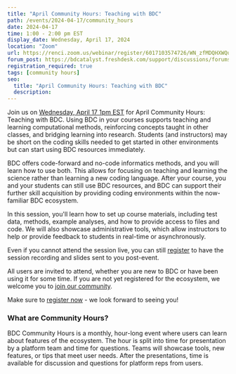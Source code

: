 ```yaml
---
title: "April Community Hours: Teaching with BDC"
path: /events/2024-04-17/community_hours
date: 2024-04-17
time: 1:00 - 2:00 pm EST
display_date: Wednesday, April 17, 2024
location: "Zoom"
url: https://renci.zoom.us/webinar/register/6017103574726/WN_zfMDQHXWQu-vn6XLfprwjw
forum_post: https://bdcatalyst.freshdesk.com/support/discussions/forums/60000252439
registration_required: true
tags: [community hours]
seo:
  title: "April Community Hours: Teaching with BDC"
  description:
---
```

Join us on [Wednesday, April 17 1pm EST](https://renci.zoom.us/webinar/register/6017103574726/WN_zfMDQHXWQu-vn6XLfprwjw) for April Community Hours: Teaching with BDC. Using BDC in your courses supports teaching and learning computational methods, reinforcing concepts taught in other classes, and bridging learning into research. Students (and instructors) may be short on the coding skills needed to get started in other environments but can start using BDC resources immediately. 

BDC offers code-forward and no-code informatics methods, and you will learn how to use both. This allows for focusing on teaching and learning the science rather than learning a new coding language. After your course, you and your students can still use BDC resources, and BDC can support their further skill acquisition by providing coding environments within the now-familiar BDC ecosystem.

In this session, you'll learn how to set up course materials, including test data, methods, example analyses, and how to provide access to files and code. We will also showcase administrative tools, which allow instructors to help or provide feedback to students in real-time or asynchronously.

Even if you cannot attend the session live, you can still [register](https://renci.zoom.us/webinar/register/6017103574726/WN_zfMDQHXWQu-vn6XLfprwjw) to have the session recording and slides sent to you post-event.

All users are invited to attend, whether you are new to BDC or have been using it for some time. If you are not yet registered for the ecosystem, we welcome you to [join our community](https://biodatacatalyst.nhlbi.nih.gov/contact/ecosystem/).

Make sure to [register now](https://renci.zoom.us/webinar/register/6017103574726/WN_zfMDQHXWQu-vn6XLfprwjw) - we look forward to seeing you!

### What are Community Hours?

BDC Community Hours is a monthly, hour-long event where users can learn about features of the ecosystem. The hour is split into time for presentation by a platform team and time for questions. Teams will showcase tools, new features, or tips that meet user needs. After the presentations, time is available for discussion and questions for platform reps from users.